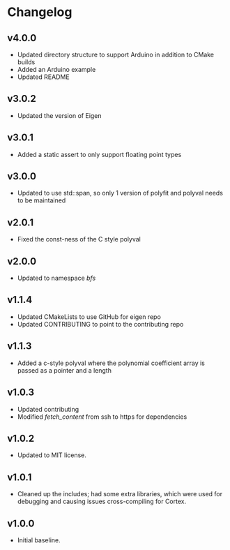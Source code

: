 # Changelog

## v4.0.0
- Updated directory structure to support Arduino in addition to CMake builds
- Added an Arduino example
- Updated README

## v3.0.2
- Updated the version of Eigen

## v3.0.1
- Added a static assert to only support floating point types

## v3.0.0
- Updated to use std::span, so only 1 version of polyfit and polyval needs to be maintained

## v2.0.1
- Fixed the const-ness of the C style polyval

## v2.0.0
- Updated to namespace *bfs*

## v1.1.4
- Updated CMakeLists to use GitHub for eigen repo
- Updated CONTRIBUTING to point to the contributing repo

## v1.1.3
- Added a c-style polyval where the polynomial coefficient array is passed as a pointer and a length

## v1.0.3
- Updated contributing
- Modified *fetch_content* from ssh to https for dependencies

## v1.0.2
- Updated to MIT license.

## v1.0.1
- Cleaned up the includes; had some extra libraries, which were used for debugging and causing issues cross-compiling for Cortex.

## v1.0.0
- Initial baseline.
